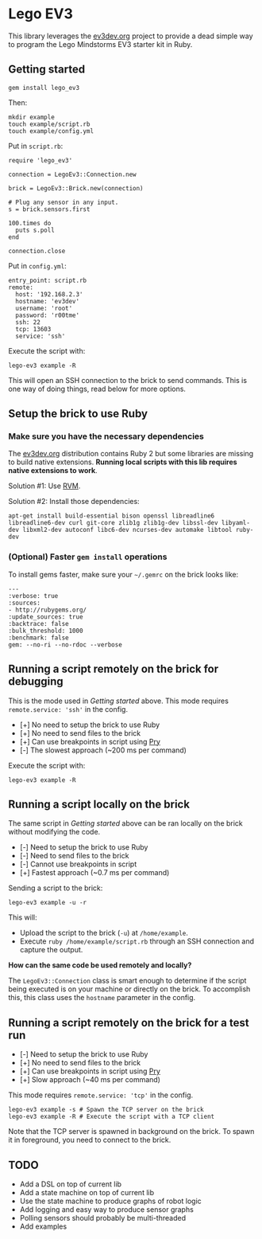 # Lego EV3

This library leverages the [ev3dev.org](http://www.ev3dev.org) project to provide a dead simple way to program the Lego Mindstorms EV3 starter kit in Ruby.

## Getting started

    gem install lego_ev3

Then:

    mkdir example
    touch example/script.rb
    touch example/config.yml

Put in `script.rb`:

    require 'lego_ev3'

    connection = LegoEv3::Connection.new

    brick = LegoEv3::Brick.new(connection)

    # Plug any sensor in any input.
    s = brick.sensors.first

    100.times do
      puts s.poll
    end

    connection.close

Put in `config.yml`:

    entry_point: script.rb
    remote:
      host: '192.168.2.3'
      hostname: 'ev3dev'
      username: 'root'
      password: 'r00tme'
      ssh: 22
      tcp: 13603
      service: 'ssh'

Execute the script with:

    lego-ev3 example -R

This will open an SSH connection to the brick to send commands. This is one way of doing things, read below for more options.

## Setup the brick to use Ruby

### Make sure you have the necessary dependencies

The [ev3dev.org](http://www.ev3dev.org) distribution contains Ruby 2 but some libraries are missing to build native extensions. **Running local scripts with this lib requires native extensions to work**.

Solution #1: Use [RVM](https://rvm.io).

Solution #2: Install those dependencies:

    apt-get install build-essential bison openssl libreadline6 libreadline6-dev curl git-core zlib1g zlib1g-dev libssl-dev libyaml-dev libxml2-dev autoconf libc6-dev ncurses-dev automake libtool ruby-dev

### (Optional) Faster `gem install` operations

To install gems faster, make sure your `~/.gemrc` on the brick looks like:

    ---
    :verbose: true
    :sources:
    - http://rubygems.org/
    :update_sources: true
    :backtrace: false
    :bulk_threshold: 1000
    :benchmark: false
    gem: --no-ri --no-rdoc --verbose

## Running a script remotely on the brick for debugging

This is the mode used in _Getting started_ above.
This mode requires `remote.service: 'ssh'` in the config.

* [+] No need to setup the brick to use Ruby
* [+] No need to send files to the brick
* [+] Can use breakpoints in script using [Pry](https://github.com/pry/pry)
* [-] The slowest approach (~200 ms per command)

Execute the script with:

    lego-ev3 example -R

## Running a script locally on the brick

The same script in _Getting started_ above can be ran locally on the brick without modifying the code.

* [-] Need to setup the brick to use Ruby
* [-] Need to send files to the brick
* [-] Cannot use breakpoints in script
* [+] Fastest approach (~0.7 ms per command)

Sending a script to the brick:

    lego-ev3 example -u -r

This will:

* Upload the script to the brick (`-u`) at `/home/example`.
* Execute `ruby /home/example/script.rb` through an SSH connection and capture the output.

**How can the same code be used remotely and locally?**

The `LegoEv3::Connection` class is smart enough to determine if the script being executed is on your machine or directly on the brick. To accomplish this, this class uses the `hostname` parameter in the config.

## Running a script remotely on the brick for a test run

* [-] Need to setup the brick to use Ruby
* [+] No need to send files to the brick
* [+] Can use breakpoints in script using [Pry](https://github.com/pry/pry)
* [+] Slow approach (~40 ms per command)

This mode requires `remote.service: 'tcp'` in the config.

    lego-ev3 example -s # Spawn the TCP server on the brick
    lego-ev3 example -R # Execute the script with a TCP client

Note that the TCP server is spawned in background on the brick.
To spawn it in foreground, you need to connect to the brick.

## TODO

* Add a DSL on top of current lib
* Add a state machine on top of current lib
* Use the state machine to produce graphs of robot logic
* Add logging and easy way to produce sensor graphs
* Polling sensors should probably be multi-threaded
* Add examples
